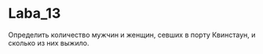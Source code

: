 # Laba_13
Определить количество мужчин и женщин,
севших в порту Квинстаун, и сколько из них выжило.
